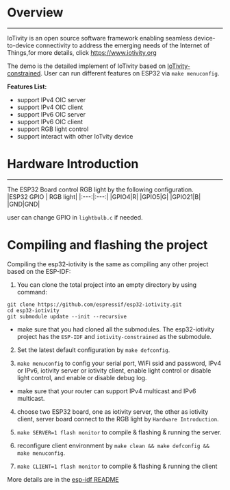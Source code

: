 # Overview
-------------
IoTivity is an open source software framework enabling seamless device-to-device connectivity to address the emerging needs of the Internet of Things,for more details, click https://www.iotivity.org  

The demo is the detailed implement of IoTivity based on [IoTivity-constrained](https://github.com/iotivity/iotivity-constrained). User can run different features on ESP32 via `make menuconfig`.

**Features List:**  
- support IPv4 OIC server
- support IPv4 OIC client
- support IPv6 OIC server
- support IPv6 OIC client
- support RGB light control
- support interact with other IoTvity device

# Hardware Introduction
---------------
The ESP32 Board control RGB light by the following configuration.  
|ESP32 GPIO | RGB light|
|:---:|:---:|
|GPIO4|R|
|GPIO5|G|
|GPIO21|B|
|GND|GND|

user can change GPIO in `lightbulb.c` if needed.

# Compiling and flashing the project
Compiling the esp32-iotivity is the same as compiling any other project based on the ESP-IDF:

1. You can clone the total project into an empty directory by using command:
```
git clone https://github.com/espressif/esp32-iotivity.git
cd esp32-iotivity
git submodule update --init --recursive
```
- make sure that you had cloned all the submodules. The esp32-iotivity project has the `ESP-IDF` and `iotivity-constrained` as the submodule.

2. Set the latest default configuration by `make defconfig`.

3. `make menuconfig` to config your serial port, WiFi ssid and password, IPv4 or IPv6, iotivity server or iotivity client, enable light control or disable light control, and enable or disable debug log. 

- make sure that your router can support IPv4 multicast and IPv6 multicast.

4. choose two ESP32 board, one as iotivity server, the other as iotivity client, server board connect to the RGB light by `Hardware Introduction`.

5. `make SERVER=1 flash monitor` to compile & flashing & running the server.

6. reconfigure client environment by `make clean && make defconfig && make menuconfig`.

7. `make CLIENT=1 flash monitor` to compile & flashing & running the client

More details are in the [esp-idf README](https://github.com/espressif/esp-idf/blob/master/README.md)

